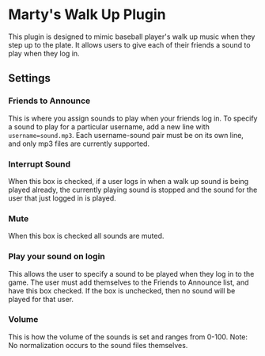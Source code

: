 # Marty's Walk Up Plugin
This plugin is designed to mimic baseball player's walk up
music when they step up to the plate. It allows users to give
each of their friends a sound to play when they log in.

## Settings

### Friends to Announce
This is where you assign sounds to play when your friends log in.
To specify a sound to play for a particular username, add a new
line with `username=sound.mp3`. Each username-sound pair must be
on its own line, and only mp3 files are currently supported.

### Interrupt Sound
When this box is checked, if a user logs in when a walk up sound
is being played already, the currently playing sound is stopped
and the sound for the user that just logged in is played.

### Mute
When this box is checked all sounds are muted.

### Play your sound on login
This allows the user to specify a sound to be played when
they log in to the game. The user must add themselves to the
Friends to Announce list, and have this box checked. If the box
is unchecked, then no sound will be played for that user.

### Volume
This is how the volume of the sounds is set and ranges from 0-100.
Note: No normalization occurs to the sound files themselves.